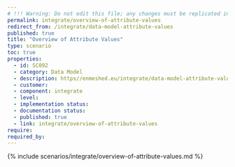```yaml
---
# !!! Warning: Do not edit this file; any changes must be replicated in Excel !!! 
permalink: integrate/overview-of-attribute-values
redirect_from: /integrate/data-model-attribute-values
published: true
title: "Overview of Attribute Values"
type: scenario
toc: true
properties:
  - id: SC092
  - category: Data Model
  - description: https//enmeshed.eu/integrate/data-model-attribute-values
  - customer:
  - component: integrate
  - level:
  - implementation status:
  - documentation status:
  - published: true
  - link: integrate/overview-of-attribute-values
require:
required_by:
---
```


{% include scenarios/integrate/overview-of-attribute-values.md %}
